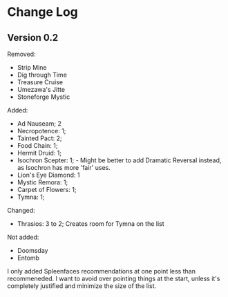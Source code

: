 # Change Log

## Version 0.2

Removed:
- Strip Mine
- Dig through Time
- Treasure Cruise
- Umezawa's Jitte
- Stoneforge Mystic

Added:
- Ad Nauseam; 2
- Necropotence: 1;
- Tainted Pact: 2;
- Food Chain: 1;
- Hermit Druid: 1;
- Isochron Scepter: 1; - Might be better to add Dramatic Reversal instead, as Isochron has more 'fair' uses.
- Lion's Eye Diamond: 1
- Mystic Remora: 1;
- Carpet of Flowers: 1;
- Tymna: 1;

Changed:
- Thrasios: 3 to 2; Creates room for Tymna on the list

Not added:
- Doomsday
- Entomb

I only added Spleenfaces recommendations at one point less than recommeneded. I want to avoid over pointing things at the start, unless it's completely justified and minimize the size of the list.